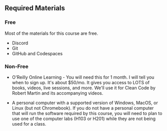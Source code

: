 ## Required Materials

### Free

Most of the materials for this course are free.

- Discord
- Git
- GitHub and Codespaces

### Non-Free

- O'Reilly Online Learning - You will need this for 1 month. I will
  tell you when to sign up. It's about $50/mo. It gives you access to
  LOTS of books, videos, live sessions, and more. We'll use it for
  Clean Code by Robert Martin and its accompanying videos.

- A personal computer with a supported version of Windows, MacOS, or Linux
  (but not Chromebook). If you do not have a personal computer that will
  run the software required by this course, you will need to plan to use
  one of the computer labs (H103 or H201) while they are not being used
  for a class.

